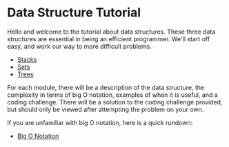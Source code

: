 # Data Structure Tutorial

Hello and welcome to the tutorial about data structures. These three data structures are essential in being an efficient programmer. We'll start off easy, and work our way to more difficult problems.

* [Stacks](https://github.com/mloumeau/Data-Structure-Tutorial/blob/master/1-stacks.md)
* [Sets](https://github.com/mloumeau/Data-Structure-Tutorial/blob/master/2-sets.md)
* [Trees](https://github.com/mloumeau/Data-Structure-Tutorial/blob/master/3-trees.md)

For each module, there will be a description of the data structure, the complexity in terms of big O notation, examples of when it is useful, and a coding challenge. There will be a solution to the coding challenge provided, but should only be viewed after attempting the problem on your own.

If you are unfamiliar with big O notation, here is a quick rundown:

* [Big O Notation](https://github.com/mloumeau/Data-Structure-Tutorial/blob/master/usingBigO.md)
